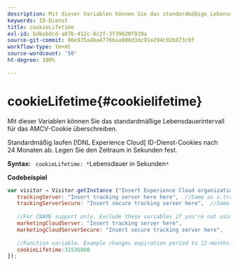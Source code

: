 ```yaml
---
description: Mit dieser Variablen können Sie das standardmäßige Lebensdauerintervall für das AMCV-Cookie überschreiben.
keywords: ID-Dienst
title: cookieLifetime
exl-id: bdbabdcd-a87b-412c-8c2f-3f39820f939a
source-git-commit: 06e935a4ba4776baa900d3dc91e294c92b873c0f
workflow-type: tm+mt
source-wordcount: '50'
ht-degree: 100%

---
```


# cookieLifetime{#cookielifetime}

Mit dieser Variablen können Sie das standardmäßige Lebensdauerintervall für das AMCV-Cookie überschreiben.

Standardmäßig laufen [!DNL Experience Cloud] ID-Dienst-Cookies nach 24 Monaten ab. Legen Sie den Zeitraum in Sekunden fest.

**Syntax:** ` cookieLifetime: *`Lebensdauer in Sekunden`*`

**Codebeispiel**

```js
var visitor = Visitor.getInstance ("Insert Experience Cloud organization ID here",{ 
   trackingServer: "Insert tracking server here here",  //Same as s.trackingServer 
   trackingServerSecure: "Insert secure tracking server here",  //Same as s.trackingServerSecure 
 
   //For CNAME support only. Exclude these variables if you're not using CNAME 
   marketingCloudServer: "Insert tracking server here", 
   marketingCloudServerSecure: "Insert secure tracking server here", 
 
   //Function variable. Example changes expiration period to 12-months. 
   cookieLifetime:31536000 
});
```
